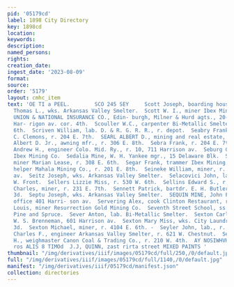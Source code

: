 ```yaml
---
pid: '05179cd'
label: 1898 City Directory
key: 1898cd
location: 
keywords: 
description: 
named_persons: 
rights: 
creation_date: 
ingest_date: '2023-08-09'
format: 
source: 
order: '5179'
layout: cmhc_item
text: 'OE TI a PEEL.        SCO 245 SEY     Scott Joseph, boarding house, Bucktown.  Scott
  Thomas L., wks. Arkansas Valley Smelter.  Scott W. I., miner Ibex Mining Co.  SCOTTISH
  UNION & NATIONAL INSURANCE CO., Edin- burgh, Milner & Hurd agts., 20-21 Boston Blk.,
  Har- rigon av. cor. 4th.  Scouller W.C., carpenter Bi-Metallic Smelter, r. 130 W.
  6th.  Scriven William, lab. D. & R. G. R. R., r. depot.  Seabry Frank, driver J.
  C. Clemons, r. 204 E. 7th.  SEARL ALBERT D., mining and real estate, 133 E. 6th.  Searl
  Albert D. Jr., awning mfr., r. 306 E. 8th.  Sebra Frank, r. 204 E. 7th.  Sebring
  Andrew H., engineer Colo. Mid. Ry., r. 10, 711 Harrison av.  Seburg Charles, trammer
  Ibex Mining Co.  Sedalia Mine, W. H. Yankee mgr., 15 Delaware Blk.  Sedgwick Henry,
  miner Marian Lease, r. 308 E. 6th.  Segar Frank, trammer Ibex Mining Co.  Seed Daniel,
  helper Mahala Mining Co., r. 201 E. 8th.  Seineke William, miner, r. 6174 Harrison
  av.  Seitz Joseph, wks. Arkansas Valley Smelter.  Selacovici John, lab., r. 231
  W. Front.  Sellers Lizzie Miss, r. 530 W. 6th.  Sellins Edward S., r. 114 E. Chestnut.  Selway
  Charles, miner, r. 231 E. 7th.  Sennett Patrick, bartdr. E. H. Butler, r. 501 W.
  3d.  Septu Joseph, wks. Arkansas Valley Smelter.  SEQUIN MINE, John F. Campion mgr.,
  office 401 Harri- son av.  Servering Alex, cook Clinton Restaurant, r. 124 W. 3d.  Settor
  Louis, miner Resurrection Gold Mining Co.  Seventh Street School, ss. W. 7th, bet.
  Pine and Spruce.  Sever Anton, lab. Bi-Metallic Smelter.  Sexton Carl H., dentist
  W. S. Brenneman, 601 Harrison av.  Sexton Mary Miss, wks. City Laundry, r. 332 W.
  3d.  Sexton Michael, miner, r. 4104 E. 6th. -  Seyler John, lab., r. 127 W. 2d.  Seymour
  Charles F., engineer Arkansas Valley Smelter, r. 621 W. Chestnut.  Seymour Clarence
  H., weighmaster Canon Coal & Trading Co., r. 210 W. 4th.  AY NOSIWHVH IG “°°? “Scby
  ros ALIS 8 TIMOd  J.J, QUINN, zast rirta street MIXED PAINTS '
thumbnail: "/img/derivatives/iiif/images/05179cd/full/250,/0/default.jpg"
full: "/img/derivatives/iiif/images/05179cd/full/1140,/0/default.jpg"
manifest: "/img/derivatives/iiif/05179cd/manifest.json"
collection: directories
---
```

